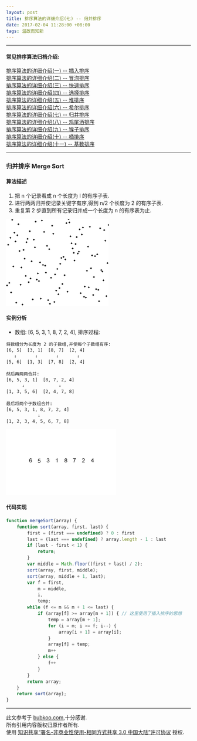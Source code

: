 ```yaml
---
layout: post
title: 排序算法的详细介绍(七) -- 归并排序
date: 2017-02-04 11:28:00 +08:00
tags: 温故而知新
---
```


***

#### 常见排序算法归档介绍:

[排序算法的详细介绍(一) -- 插入排序][insertion_sort]  
[排序算法的详细介绍(二) -- 冒泡排序][bubble_sort]  
[排序算法的详细介绍(三) -- 快速排序][quick_sort]  
[排序算法的详细介绍(四) -- 选择排序][selection_sort]  
[排序算法的详细介绍(五) -- 堆排序][heap_sort]  
[排序算法的详细介绍(六) -- 希尔排序][shell_sort]  
[排序算法的详细介绍(七) -- 归并排序][merge_sort]  
[排序算法的详细介绍(八) -- 鸡尾酒排序][cocktail_sort]  
[排序算法的详细介绍(九) -- 猴子排序][bogo_sort]  
[排序算法的详细介绍(十) -- 桶排序][bucket_sort]  
[排序算法的详细介绍(十一) -- 基数排序][radix_sort]

***

### 归并排序 Merge Sort

#### 算法描述

1. 把 n 个记录看成 n 个长度为 l 的有序子表.
2. 进行两两归并使记录关键字有序,得到 n/2 个长度为 2 的有序子表.
3. 重复第 2 步直到所有记录归并成一个长度为 n 的有序表为止.

![merge_sort_animation][merge_sort_animation]

#### 实例分析

* 数组: [6, 5, 3, 1, 8, 7, 2, 4], 排序过程:

```plain
将数组分为长度为 2 的子数组,并使每个子数组有序:
[6, 5]  [3, 1]  [8, 7]  [2, 4]
   ↓       ↓       ↓       ↓
[5, 6]  [1, 3]  [7, 8]  [2, 4]

然后再两两合并:
[6, 5, 3, 1]  [8, 7, 2, 4]
      ↓             ↓
[1, 3, 5, 6]  [2, 4, 7, 8]

最后将两个子数组合并:
[6, 5, 3, 1, 8, 7, 2, 4]
            ↓
[1, 2, 3, 4, 5, 6, 7, 8]

```

![merge_sort_example][merge_sort_example]

#### 代码实现

```JavaScript
function mergeSort(array) {
    function sort(array, first, last) {
        first = (first === undefined) ? 0 : first
        last = (last === undefined) ? array.length - 1 : last
        if (last - first < 1) {
            return;
        }
        var middle = Math.floor((first + last) / 2);
        sort(array, first, middle);
        sort(array, middle + 1, last);
        var f = first,
            m = middle,
            i,
            temp;
        while (f <= m && m + 1 <= last) {
            if (array[f] >= array[m + 1]) { // 这里使用了插入排序的思想
                temp = array[m + 1];
                for (i = m; i >= f; i--) {
                    array[i + 1] = array[i];
                }
                array[f] = temp;
                m++
            } else {
                f++
            }
        }
        return array;
    }
    return sort(array);
}
```

***

此文参考于 [bubkoo.com][bubkoo.com],十分感谢.  
所有引用内容版权归原作者所有.  
使用 [知识共享“署名-非商业性使用-相同方式共享 3.0 中国大陆”许可协议][Lisence] 授权.

[bubkoo.com]: http://bubkoo.com/2014/01/17/sort-algorithm/archives/
[Lisence]: https://creativecommons.org/licenses/by-nc-sa/3.0/cn/

[insertion_sort]: /2017/02/sort-algorithm-1-insertion-sort/ 'insertion_sort'
[bubble_sort]: /2017/02/sort-algorithm-2-bubble-sort/ 'bubble_sort'
[quick_sort]: /2017/02/sort-algorithm-3-quick-sort/ 'quick_sort'
[selection_sort]: /2017/02/sort-algorithm-4-selection-sort/ 'selection_sort'
[heap_sort]: /2017/02/sort-algorithm-5-heap-sort/ 'heap_sort'
[shell_sort]: /2017/02/sort-algorithm-6-shell-sort/ 'shell_sort'
[merge_sort]: /2017/02/sort-algorithm-7-merge-sort/ 'merge_sort'
[cocktail_sort]: /2017/02/sort-algorithm-8-cocktail-sort/ 'cocktail_sort'
[bogo_sort]: /2017/02/sort-algorithm-9-bogo-sort/ 'bogo_sort'
[bucket_sort]: /2017/02/sort-algorithm-10-bucket-sort/ 'bucket_sort'
[radix_sort]: /2017/02/sort-algorithm-11-radix-sort/ 'radix_sort'

[merge_sort_animation]: /assets/images/sort_algorithm/merge_sort_animation.gif 'merge_sort_animation'
[merge_sort_example]: /assets/images/sort_algorithm/merge_sort_example.gif 'merge_sort_example'